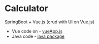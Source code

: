 # Calculator
SpringBoot + Vue.js
(crud with UI on Vue.js)
 
- Vue code on - [vueApp.js](https://github.com/SavelyR/Calculator/blob/master/src/main/resources/static/scripts/vueApp.js)
- Java code - [java package](https://github.com/SavelyR/Calculator/tree/master/src/main/java/com/example/calc)

